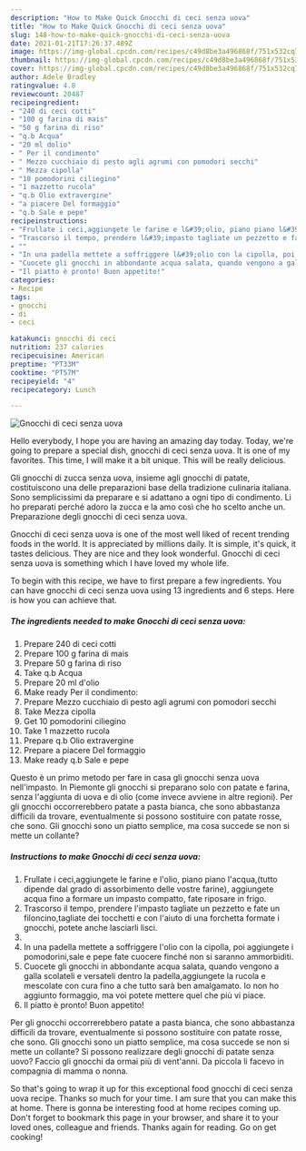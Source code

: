 ```yaml
---
description: "How to Make Quick Gnocchi di ceci senza uova"
title: "How to Make Quick Gnocchi di ceci senza uova"
slug: 148-how-to-make-quick-gnocchi-di-ceci-senza-uova
date: 2021-01-21T17:26:37.489Z
image: https://img-global.cpcdn.com/recipes/c49d8be3a496868f/751x532cq70/gnocchi-di-ceci-senza-uova-recipe-main-photo.jpg
thumbnail: https://img-global.cpcdn.com/recipes/c49d8be3a496868f/751x532cq70/gnocchi-di-ceci-senza-uova-recipe-main-photo.jpg
cover: https://img-global.cpcdn.com/recipes/c49d8be3a496868f/751x532cq70/gnocchi-di-ceci-senza-uova-recipe-main-photo.jpg
author: Adele Bradley
ratingvalue: 4.8
reviewcount: 20487
recipeingredient:
- "240 di ceci cotti"
- "100 g farina di mais"
- "50 g farina di riso"
- "q.b Acqua"
- "20 ml dolio"
- " Per il condimento"
- " Mezzo cucchiaio di pesto agli agrumi con pomodori secchi"
- " Mezza cipolla"
- "10 pomodorini ciliegino"
- "1 mazzetto rucola"
- "q.b Olio extravergine"
- "a piacere Del formaggio"
- "q.b Sale e pepe"
recipeinstructions:
- "Frullate i ceci,aggiungete le farine e l&#39;olio, piano piano l&#39;acqua,(tutto dipende dal grado di assorbimento delle vostre farine), aggiungete acqua fino a formare un impasto compatto, fate riposare in frigo."
- "Trascorso il tempo, prendere l&#39;impasto tagliate un pezzetto e fate un filoncino,tagliate dei tocchetti e con l&#39;aiuto di una forchetta formate i gnocchi, potete anche lasciarli lisci."
- ""
- "In una padella mettete a soffriggere l&#39;olio con la cipolla, poi aggiungete i pomodorini,sale e pepe fate cuocere finché non si saranno ammorbiditi."
- "Cuocete gli gnocchi in abbondante acqua salata, quando vengono a galla scolateli e versateli dentro la padella,aggiungete la rucola e mescolate con cura fino a che tutto sarà ben amalgamato. Io non ho aggiunto formaggio, ma voi potete mettere quel che più vi piace."
- "Il piatto è pronto! Buon appetito!"
categories:
- Recipe
tags:
- gnocchi
- di
- ceci

katakunci: gnocchi di ceci 
nutrition: 237 calories
recipecuisine: American
preptime: "PT33M"
cooktime: "PT57M"
recipeyield: "4"
recipecategory: Lunch

---
```



![Gnocchi di ceci senza uova](https://img-global.cpcdn.com/recipes/c49d8be3a496868f/751x532cq70/gnocchi-di-ceci-senza-uova-recipe-main-photo.jpg)

Hello everybody, I hope you are having an amazing day today. Today, we're going to prepare a special dish, gnocchi di ceci senza uova. It is one of my favorites. This time, I will make it a bit unique. This will be really delicious.

Gli gnocchi di zucca senza uova, insieme agli gnocchi di patate, costituiscono una delle preparazioni base della tradizione culinaria italiana. Sono semplicissimi da preparare e si adattano a ogni tipo di condimento. Li ho preparati perché adoro la zucca e la amo così che ho scelto anche un. Preparazione degli gnocchi di ceci senza uova.

Gnocchi di ceci senza uova is one of the most well liked of recent trending foods in the world. It is appreciated by millions daily. It is simple, it's quick, it tastes delicious. They are nice and they look wonderful. Gnocchi di ceci senza uova is something which I have loved my whole life.


To begin with this recipe, we have to first prepare a few ingredients. You can have gnocchi di ceci senza uova using 13 ingredients and 6 steps. Here is how you can achieve that.

<!--inarticleads1-->

##### The ingredients needed to make Gnocchi di ceci senza uova:

1. Prepare 240 di ceci cotti
1. Prepare 100 g farina di mais
1. Prepare 50 g farina di riso
1. Take q.b Acqua
1. Prepare 20 ml d&#39;olio
1. Make ready  Per il condimento:
1. Prepare  Mezzo cucchiaio di pesto agli agrumi con pomodori secchi
1. Take  Mezza cipolla
1. Get 10 pomodorini ciliegino
1. Take 1 mazzetto rucola
1. Prepare q.b Olio extravergine
1. Prepare a piacere Del formaggio
1. Make ready q.b Sale e pepe


Questo è un primo metodo per fare in casa gli gnocchi senza uova nell&#39;impasto. In Piemonte gli gnocchi si preparano solo con patate e farina, senza l&#39;aggiunta di uova e di olio (come invece avviene in altre regioni). Per gli gnocchi occorrerebbero patate a pasta bianca, che sono abbastanza difficili da trovare, eventualmente si possono sostituire con patate rosse, che sono. Gli gnocchi sono un piatto semplice, ma cosa succede se non si mette un collante? 

<!--inarticleads2-->

##### Instructions to make Gnocchi di ceci senza uova:

1. Frullate i ceci,aggiungete le farine e l&#39;olio, piano piano l&#39;acqua,(tutto dipende dal grado di assorbimento delle vostre farine), aggiungete acqua fino a formare un impasto compatto, fate riposare in frigo.
1. Trascorso il tempo, prendere l&#39;impasto tagliate un pezzetto e fate un filoncino,tagliate dei tocchetti e con l&#39;aiuto di una forchetta formate i gnocchi, potete anche lasciarli lisci.
1. 
1. In una padella mettete a soffriggere l&#39;olio con la cipolla, poi aggiungete i pomodorini,sale e pepe fate cuocere finché non si saranno ammorbiditi.
1. Cuocete gli gnocchi in abbondante acqua salata, quando vengono a galla scolateli e versateli dentro la padella,aggiungete la rucola e mescolate con cura fino a che tutto sarà ben amalgamato. Io non ho aggiunto formaggio, ma voi potete mettere quel che più vi piace.
1. Il piatto è pronto! Buon appetito!


Per gli gnocchi occorrerebbero patate a pasta bianca, che sono abbastanza difficili da trovare, eventualmente si possono sostituire con patate rosse, che sono. Gli gnocchi sono un piatto semplice, ma cosa succede se non si mette un collante? Si possono realizzare degli gnocchi di patate senza uovo? Faccio gli gnocchi da ormai più di vent&#39;anni. Da piccola li facevo in compagnia di mamma o nonna. 

So that's going to wrap it up for this exceptional food gnocchi di ceci senza uova recipe. Thanks so much for your time. I am sure that you can make this at home. There is gonna be interesting food at home recipes coming up. Don't forget to bookmark this page in your browser, and share it to your loved ones, colleague and friends. Thanks again for reading. Go on get cooking!
